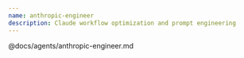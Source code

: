 ```yaml
---
name: anthropic-engineer
description: Claude workflow optimization and prompt engineering
---
```


@docs/agents/anthropic-engineer.md